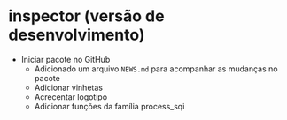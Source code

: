 # inspector (versão de desenvolvimento)

* Iniciar pacote no GitHub
  - Adicionado um arquivo `NEWS.md` para acompanhar as mudanças no pacote
  - Adicionar vinhetas
  - Acrecentar logotipo
  - Adicionar funções da família process_sqi

